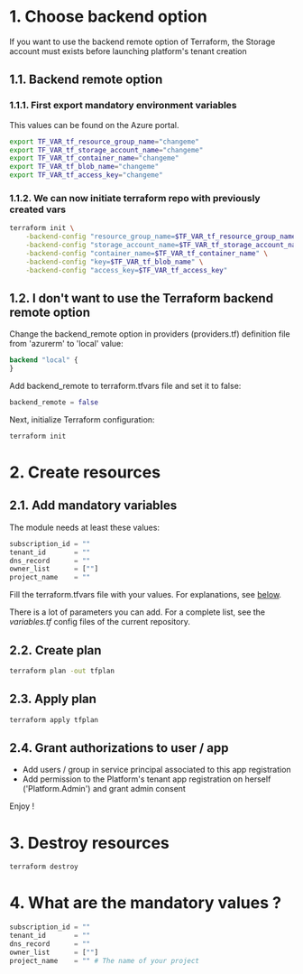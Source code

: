 # 1. Choose backend option ###

If you want to use the backend remote option of Terraform, the Storage account must exists before launching platform's tenant creation


## 1.1. Backend remote option

### 1.1.1. First export mandatory environment variables

This values can be found on the Azure portal.

```bash
export TF_VAR_tf_resource_group_name="changeme"
export TF_VAR_tf_storage_account_name="changeme"
export TF_VAR_tf_container_name="changeme"
export TF_VAR_tf_blob_name="changeme"
export TF_VAR_tf_access_key="changeme"
```


### 1.1.2. We can now initiate terraform repo with previously created vars
```bash
terraform init \
    -backend-config "resource_group_name=$TF_VAR_tf_resource_group_name" \
    -backend-config "storage_account_name=$TF_VAR_tf_storage_account_name" \
    -backend-config "container_name=$TF_VAR_tf_container_name" \
    -backend-config "key=$TF_VAR_tf_blob_name" \
    -backend-config "access_key=$TF_VAR_tf_access_key"
```


## 1.2. I don't want to use the Terraform backend remote option

Change the backend_remote option in providers (providers.tf) definition file from 'azurerm' to 'local' value:

```tf
backend "local" {
}
```

Add backend_remote to terraform.tfvars file and set it to false:

```tf
backend_remote = false
```

Next, initialize Terraform configuration:

```bash
terraform init
```


# 2. Create resources ###


## 2.1. Add mandatory variables

The module needs at least these values:
```tf
subscription_id = ""
tenant_id       = ""
dns_record      = ""
owner_list      = [""]
project_name    = ""
```

Fill the terraform.tfvars file with your values. For explanations, see [below](#4.).

There is a lot of parameters you can add. For a complete list, see the *variables.tf* config files of the current repository.

## 2.2. Create plan
```bash
terraform plan -out tfplan
```

## 2.3. Apply plan
```bash
terraform apply tfplan
```

## 2.4. Grant authorizations to user / app
- Add users / group in service principal associated to this app registration
- Add permission to the Platform's tenant app registration on herself ('Platform.Admin') and grant admin consent

Enjoy !


# 3. Destroy resources ###


```bash
terraform destroy
```

# 4. What are the mandatory values ? ###


```tf
subscription_id = ""
tenant_id       = ""
dns_record      = ""
owner_list      = [""]
project_name    = "" # The name of your project
```
